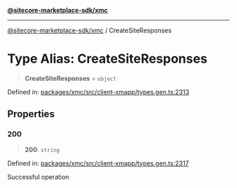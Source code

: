 [**@sitecore-marketplace-sdk/xmc**](../README.md)

***

[@sitecore-marketplace-sdk/xmc](../README.md) / CreateSiteResponses

# Type Alias: CreateSiteResponses

> **CreateSiteResponses** = `object`

Defined in: [packages/xmc/src/client-xmapp/types.gen.ts:2313](https://github.com/Sitecore/sitecore-marketplace-sdk/blob/e87783cce9f115393973a45e109d17b99bf1df7e/packages/xmc/src/client-xmapp/types.gen.ts#L2313)

## Properties

### 200

> **200**: `string`

Defined in: [packages/xmc/src/client-xmapp/types.gen.ts:2317](https://github.com/Sitecore/sitecore-marketplace-sdk/blob/e87783cce9f115393973a45e109d17b99bf1df7e/packages/xmc/src/client-xmapp/types.gen.ts#L2317)

Successful operation
